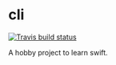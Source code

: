 # cli

<!-- badges: start -->
[![Travis build status](https://travis-ci.org/tylurp/cli.svg?branch=master)](https://travis-ci.org/tylurp/cli)
<!-- badges: end -->

A hobby project to learn swift.
